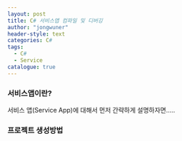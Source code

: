 ```yaml
---
layout: post
title: C# 서비스앱 컴파일 및 디버깅
author: "jongwuner"
header-style: text
categories: C#
tags:
  - C#
  - Service
catalogue: true
---
```




### 서비스앱이란?

서비스 앱(Service App)에 대해서 먼저 간략하게 설명하자면.....



### 프로젝트 생성방법

